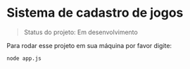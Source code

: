 # Sistema de cadastro de jogos

> Status do projeto: Em desenvolvimento

Para rodar esse projeto em sua máquina por favor digite:

```
node app.js
```
